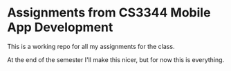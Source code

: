 # Assignments from CS3344 Mobile App Development

This is a working repo for all my assignments for the class.

At the end of the semester I'll make this nicer, but for now this is everything.